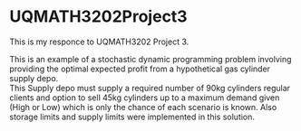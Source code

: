# UQMATH3202Project3

This is my responce to UQMATH3202 Project 3.

This is an example of a stochastic dynamic programming problem involving providing the optimal expected profit from a hypothetical gas cylinder supply depo. \
This Supply depo must supply a required number of 90kg cylinders regular clients and option to sell 45kg cylinders up to a maximum demand given (High or Low) which is only the chance of each scenario is known. Also storage limits and supply limits were implemented in this solution.
